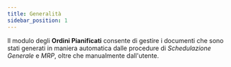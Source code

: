 ```yaml
---
title: Generalità
sidebar_position: 1
---
```


Il modulo degli **Ordini Pianificati** consente di gestire i documenti che sono stati generati in maniera automatica dalle procedure di *Schedulazione Generale* e *MRP*, oltre che manualmente dall'utente.
